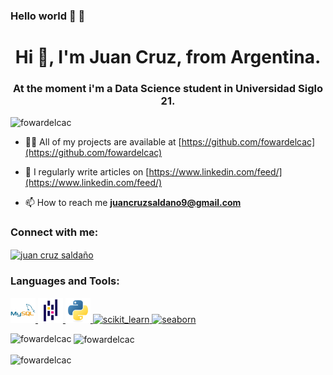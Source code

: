 ### Hello world 👋 👋

<h1 align="center">Hi 👋, I'm Juan Cruz, from Argentina.</h1>
<h3 align="center">At the moment i'm a Data Science student in Universidad Siglo 21.</h3>

<p align="left"> <img src="https://komarev.com/ghpvc/?username=fowardelcac&label=Profile%20views&color=0e75b6&style=flat" alt="fowardelcac" /> </p>

- 👨‍💻 All of my projects are available at [https://github.com/fowardelcac](https://github.com/fowardelcac)

- 📝 I regularly write articles on [https://www.linkedin.com/feed/](https://www.linkedin.com/feed/)

- 📫 How to reach me **juancruzsaldano9@gmail.com**

<h3 align="left">Connect with me:</h3>
<p align="left">
<a href="https://linkedin.com/in/juan cruz saldaño" target="blank"><img align="center" src="https://raw.githubusercontent.com/rahuldkjain/github-profile-readme-generator/master/src/images/icons/Social/linked-in-alt.svg" alt="juan cruz saldaño" height="30" width="40" /></a>
</p>

<h3 align="left">Languages and Tools:</h3>
<p align="left"> <a href="https://www.mysql.com/" target="_blank" rel="noreferrer"> <img src="https://raw.githubusercontent.com/devicons/devicon/master/icons/mysql/mysql-original-wordmark.svg" alt="mysql" width="40" height="40"/> </a> <a href="https://pandas.pydata.org/" target="_blank" rel="noreferrer"> <img src="https://raw.githubusercontent.com/devicons/devicon/2ae2a900d2f041da66e950e4d48052658d850630/icons/pandas/pandas-original.svg" alt="pandas" width="40" height="40"/> </a> <a href="https://www.python.org" target="_blank" rel="noreferrer"> <img src="https://raw.githubusercontent.com/devicons/devicon/master/icons/python/python-original.svg" alt="python" width="40" height="40"/> </a> <a href="https://scikit-learn.org/" target="_blank" rel="noreferrer"> <img src="https://upload.wikimedia.org/wikipedia/commons/0/05/Scikit_learn_logo_small.svg" alt="scikit_learn" width="40" height="40"/> </a> <a href="https://seaborn.pydata.org/" target="_blank" rel="noreferrer"> <img src="https://seaborn.pydata.org/_images/logo-mark-lightbg.svg" alt="seaborn" width="40" height="40"/> </a> </p>

<p><img align="left" src="https://github-readme-stats.vercel.app/api/top-langs?username=fowardelcac&show_icons=true&locale=en&layout=compact" alt="fowardelcac" /></p>

<p>&nbsp;<img align="center" src="https://github-readme-stats.vercel.app/api?username=fowardelcac&show_icons=true&locale=en" alt="fowardelcac" /></p>

<p><img align="center" src="https://github-readme-streak-stats.herokuapp.com/?user=fowardelcac&" alt="fowardelcac" /></p>
